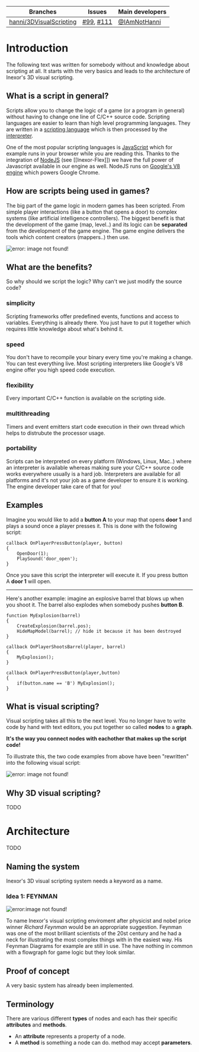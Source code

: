 Branches | Issues | Main developers
--- | --- | --- 
[hanni/3DVisualScripting](/inexorgame/code/tree/hanni/3DVisualScripting) |  [#99](/inexorgame/code/issues/99), [#111](/inexorgame/code/issues/111) | [@IAmNotHanni](/IAmNotHanni)

# Introduction
The following text was written for somebody without and knowledge about scripting at all. It starts with the very basics and leads to the architecture of Inexor's 3D visual scripting.

## What is a script in general?
Scripts allow you to change the logic of a game (or a program in general) without having to change one line of C/C++ source code. Scripting languages are easier to learn than high level programming languages. They are written in a [scripting language](https://en.wikipedia.org/wiki/Scripting_language) which is then processed by the [interpreter](https://en.wikipedia.org/wiki/Interpreter_(computing)).

One of the most popular scripting languages is [JavaScript](https://en.wikipedia.org/wiki/JavaScript) which for example runs in your browser while you are reading this. Thanks to the integration of [NodeJS](https://nodejs.org/en/) (see [[Inexor-Flex]]) we have the full power of Javascript available in our engine as well. NodeJS runs on [Google's V8 engine](https://developers.google.com/v8/) which powers Google Chrome.

## How are scripts being used in games?
The big part of the game logic in modern games has been scripted. From simple player interactions (like a button that opens a door) to complex systems (like artificial intelligence controllers). The biggest benefit is that the development of the game (map, level..) and its logic can be **separated** from the development of the game engine. The game engine delivers the tools which content creators (mappers..) then use.

![error: image not found!](https://raw.githubusercontent.com/inexorgame/visualisations/1d5b631c2acb87235c2c997735253556f3c847e4/wiki/scripting_illustration.png)

## What are the benefits?
So why should we script the logic?
Why can't we just modify the source code?

### simplicity
Scripting frameworks offer predefined events, functions and access to variables. Everything is already there. You just have to put it together which requires little knowledge about what's behind it.

### speed
You don't have to recompile your binary every time you're making a change. You can test everything live. Most scripting interpreters like Google's V8 engine offer you high speed code execution.

### flexibility
Every important C/C++ function is available on the scripting side.

### multithreading
Timers and event emitters start code execution in their own thread which helps to distrubute the processor usage.

### portability
Scripts can be interpreted on every platform (Windows, Linux, Mac..) where an interpreter is available whereas making sure your C/C++ source code works everywhere usually is a hard job. Interpreters are available for all platforms and it's not your job as a game developer to ensure it is working. The engine developer take care of that for you!

## Examples
Imagine you would like to add a **button A** to your map that opens **door 1** and plays a sound once a player presses it. This is done with the following script:

```
callback OnPlayerPressButton(player, button)
{
    OpenDoor(1);
    PlaySound('door_open');
}
```

Once you save this script the interpreter will execute it. If you press button A **door 1** will open.

___

Here's another example:
imagine an explosive barrel that blows up when you shoot it. The barrel also explodes when somebody pushes **button B**.

```
function MyExplosion(barrel)
{
    CreateExplosion(barrel.pos);
    HideMapModel(barrel); // hide it because it has been destroyed
}

callback OnPlayerShootsBarrel(player, barrel)
{
    MyExplosion();
}

callback OnPlayerPressButton(player,button)
{
    if(button.name == 'B') MyExplosion();
}
```

## What is visual scripting?
Visual scripting takes all this to the next level. You no longer have to write code by hand with text editors, you put together so called **nodes** to a **graph**.

**It's the way you connect nodes with eachother that makes up the script code!**

To illustrate this, the two code examples from above have been "rewritten" into the following visual script:

![error: image not found!](https://raw.githubusercontent.com/inexorgame/visualisations/6676208ef61a704f2c7e7300ffd0f55a6f86c35b/wiki/vs_graph_example_1.png)

## Why 3D visual scripting?
TODO 

# Architecture
TODO

## Naming the system
Inexor's 3D visual scripting system needs a keyword as a name.

### Idea 1: FEYNMAN

![error:image not found!](https://raw.githubusercontent.com/inexorgame/visualisations/e595582bf03c915f771fb68659864cd3772fbf8c/feynman/feynman_logo.png)

To name Inexor's visual scripting enviroment after physicist and nobel price winner _Richard Feynman_ would be an appropriate suggestion. Feynman was one of the most brilliant scientists of the 20st century and he had a neck for illustrating the most complex things with in the easiest way. His Feynman Diagrams for example are still in use. The have nothing in common with a flowgraph for game logic but they look similar.

## Proof of concept
A very basic system has already been implemented.

## Terminology
There are various different **types** of nodes and each has their specific **attributes** and **methods**.

* An **attribute** represents a property of a node.
* A **method** is something a node can do. method may accept **parameters**.
